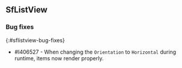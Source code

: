 ## SfListView

### Bug fixes
{:#sflistview-bug-fixes}

* \#I406527 - When changing the `Orientation` to `Horizontal` during runtime, items now render properly.
